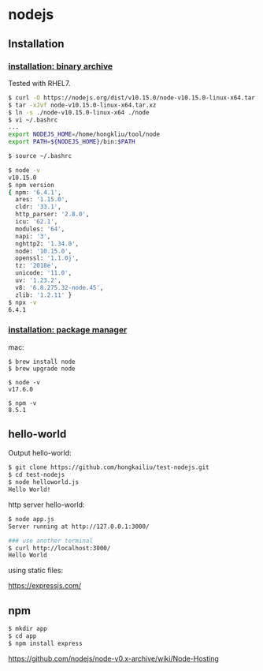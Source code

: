 # nodejs

## Installation

### [installation: binary archive](https://github.com/nodejs/help/wiki/Installation)

Tested with RHEL7.

```bash
$ curl -O https://nodejs.org/dist/v10.15.0/node-v10.15.0-linux-x64.tar.xz
$ tar -xJvf node-v10.15.0-linux-x64.tar.xz
$ ln -s ./node-v10.15.0-linux-x64 ./node
$ vi ~/.bashrc
...
export NODEJS_HOME=/home/hongkliu/tool/node
export PATH=${NODEJS_HOME}/bin:$PATH

$ source ~/.bashrc

$ node -v
v10.15.0
$ npm version
{ npm: '6.4.1',
  ares: '1.15.0',
  cldr: '33.1',
  http_parser: '2.8.0',
  icu: '62.1',
  modules: '64',
  napi: '3',
  nghttp2: '1.34.0',
  node: '10.15.0',
  openssl: '1.1.0j',
  tz: '2018e',
  unicode: '11.0',
  uv: '1.23.2',
  v8: '6.8.275.32-node.45',
  zlib: '1.2.11' }
$ npx -v
6.4.1


```

### [installation: package manager](https://nodejs.org/en/download/package-manager/)

mac:

```console
$ brew install node
$ brew upgrade node

$ node -v
v17.6.0

$ npm -v
8.5.1

```

## hello-world

Output hello-world:

```bash
$ git clone https://github.com/hongkailiu/test-nodejs.git
$ cd test-nodejs
$ node helloworld.js 
Hello World!

```

http server hello-world:
```bash
$ node app.js 
Server running at http://127.0.0.1:3000/

### use another terminal
$ curl http://localhost:3000/
Hello World

```

using static files:

https://expressjs.com/

## npm

```bash
$ mkdir app
$ cd app
$ npm install express

```


https://github.com/nodejs/node-v0.x-archive/wiki/Node-Hosting
